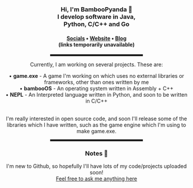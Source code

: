 <div align="center">
  <h3>Hi, I'm BambooPyanda 👋<br>I develop software in Java, <br>Python, C/C++ and Go</h3>
  <h4> <a href="https://www.google.com">Socials</a> • <a href="https://www.google.com">Website</a> • <a href="https://www.google.com">Blog</a> <br>(links temporarily unavailable)</h4>
  
  <hr width="50%" style="height:5px;">
  
  <p>Currently, I am working on several projects. These are:</p>
  <a>• <b>game.exe</b> - A game I'm working on which uses no external libraries or frameworks, other than ones written by me<br></a>
  <a>• <b>bambooOS</b> - An operating system written in Assembly + C++<br></a>
  <a>• <b>NEPL</b> - An Interpreted language written in Python, and soon to be written in C/C++<br><br></a>
  
  <p>I'm really interested in open source code, and soon I'll release some of the libraries which I have written, such as the game engine which I'm using to make game.exe.</p>

  <hr width="50%" style="height:5px;">
  
  <h3>Notes 📝</h3>
  
  <a>I'm new to Github, so hopefully I'll have lots of my code/projects uploaded soon!<br></a>
  <a href=https://github.com/BambooPyanda/BambooPyanda/issues/1>Feel free to ask me anything here</a>
  
</div>
